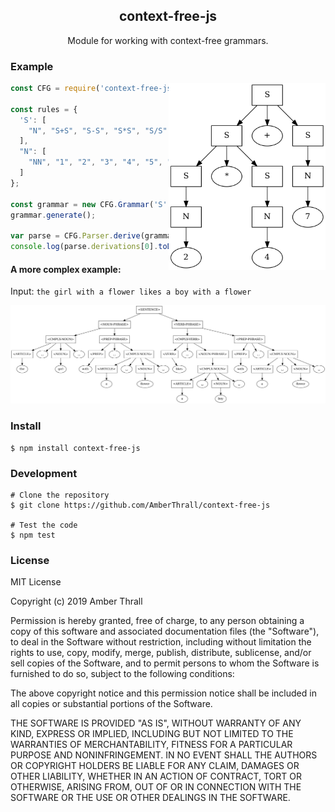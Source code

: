 <h2 align="center">
  context-free-js
</h2>
<p align="center">
  Module for working with context-free grammars.
</p>

### Example

  <img align="right" width="auto" height="300" src="example.png">

  ```js
  const CFG = require('context-free-js');

  const rules = {
    'S': [
      "N", "S+S", "S-S", "S*S", "S/S", "(S)"
    ],
    "N": [
      "NN", "1", "2", "3", "4", "5", "6", "7", "8", "9", "0"
    ]
  };

  const grammar = new CFG.Grammar('S', rules);
  grammar.generate();

  var parse = CFG.Parser.derive(grammar, "2*4+7");
  console.log(parse.derivations[0].toDOT());
  ```

#### A more complex example:

Input: ``the girl with a flower likes a boy with a flower``

<img src="example2.png" />

### Install

  ```
  $ npm install context-free-js
  ```

### Development

  ```
  # Clone the repository
  $ git clone https://github.com/AmberThrall/context-free-js

  # Test the code
  $ npm test
  ```

### License

MIT License

Copyright (c) 2019 Amber Thrall

Permission is hereby granted, free of charge, to any person obtaining a copy
of this software and associated documentation files (the "Software"), to deal
in the Software without restriction, including without limitation the rights
to use, copy, modify, merge, publish, distribute, sublicense, and/or sell
copies of the Software, and to permit persons to whom the Software is
furnished to do so, subject to the following conditions:

The above copyright notice and this permission notice shall be included in all
copies or substantial portions of the Software.

THE SOFTWARE IS PROVIDED "AS IS", WITHOUT WARRANTY OF ANY KIND, EXPRESS OR
IMPLIED, INCLUDING BUT NOT LIMITED TO THE WARRANTIES OF MERCHANTABILITY,
FITNESS FOR A PARTICULAR PURPOSE AND NONINFRINGEMENT. IN NO EVENT SHALL THE
AUTHORS OR COPYRIGHT HOLDERS BE LIABLE FOR ANY CLAIM, DAMAGES OR OTHER
LIABILITY, WHETHER IN AN ACTION OF CONTRACT, TORT OR OTHERWISE, ARISING FROM,
OUT OF OR IN CONNECTION WITH THE SOFTWARE OR THE USE OR OTHER DEALINGS IN THE
SOFTWARE.
